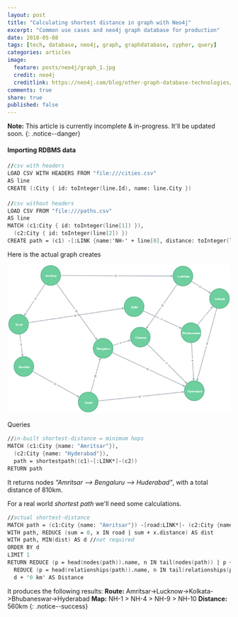 ```yaml
---
layout: post
title: "Calculating shortest distance in graph with Neo4j"
excerpt: "Common use cases and neo4j graph database for production"
date: 2018-05-08
tags: [tech, database, neo4j, graph, graphdatabase, cypher, query]
categories: articles
image:
  feature: posts/neo4j/graph_1.jpg
  credit: neo4j
  creditlink: https://neo4j.com/blog/other-graph-database-technologies/
comments: true
share: true
published: false
---
```


**Note:** This article is currently incomplete & in-progress. It'll be updated soon.
{: .notice--danger}

#### Importing RDBMS data

```fsharp
//csv with headers
LOAD CSV WITH HEADERS FROM "file:///cities.csv"
AS line
CREATE (:City { id: toInteger(line.Id), name: line.City })

//csv without headers
LOAD CSV FROM "file:///paths.csv"
AS line
MATCH (c1:City { id: toInteger(line[1]) }),
  (c2:City { id: toInteger(line[2]) })
CREATE path = (c1) -[:LINK {name:'NH-' + line[0], distance: toInteger(line[3]) }]-> (c2)
```

Here is the actual graph creates

![Image](/images/posts/neo4j/cities.png)

Queries

```fsharp
//in-built shortest-distance = minimum hops
MATCH (c1:City {name: "Amritsar"}),
  (c2:City {name: "Hyderabad"}),
  path = shortestpath((c1)-[:LINK*]-(c2))
RETURN path
```

It returns nodes _"Amritsar --> Bengaluru --> Huderabad"_, with a total distance of 810km.

For a real world _shortest path_ we'll need some calculations.

```fsharp
//actual shortest-distance
MATCH path = (c1:City {name: "Amritsar"}) -[road:LINK*]- (c2:City {name: "Hyderabad"})
WITH path, REDUCE (sum = 0, x IN road | sum + x.distance) AS dist
WITH path, MIN(dist) AS d //not required
ORDER BY d
LIMIT 1
RETURN REDUCE (p = head(nodes(path)).name, n IN tail(nodes(path)) | p + '->' + n.name) AS Route,
  REDUCE (p = head(relationships(path)).name, n IN tail(relationships(path)) | p + ' > ' + n.name) AS Map,
  d + '0 km' AS Distance
```

It produces the following results:
**Route:** Amritsar->Lucknow->Kolkata->Bhubaneswar->Hyderabad
**Map:** NH-1 > NH-4 > NH-9 > NH-10
**Distance:** 560km
{: .notice--success}